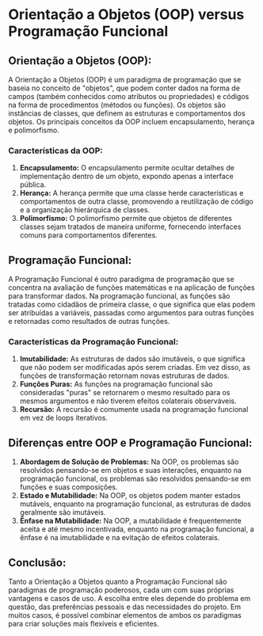# Orientação a Objetos (OOP) versus Programação Funcional

## Orientação a Objetos (OOP):
A Orientação a Objetos (OOP) é um paradigma de programação que se baseia no conceito de "objetos", que podem conter dados na forma de campos (também conhecidos como atributos ou propriedades) e códigos na forma de procedimentos (métodos ou funções). Os objetos são instâncias de classes, que definem as estruturas e comportamentos dos objetos. Os principais conceitos da OOP incluem encapsulamento, herança e polimorfismo.

### Características da OOP:
1. **Encapsulamento:** O encapsulamento permite ocultar detalhes de implementação dentro de um objeto, expondo apenas a interface pública.
2. **Herança:** A herança permite que uma classe herde características e comportamentos de outra classe, promovendo a reutilização de código e a organização hierárquica de classes.
3. **Polimorfismo:** O polimorfismo permite que objetos de diferentes classes sejam tratados de maneira uniforme, fornecendo interfaces comuns para comportamentos diferentes.

## Programação Funcional:
A Programação Funcional é outro paradigma de programação que se concentra na avaliação de funções matemáticas e na aplicação de funções para transformar dados. Na programação funcional, as funções são tratadas como cidadãos de primeira classe, o que significa que elas podem ser atribuídas a variáveis, passadas como argumentos para outras funções e retornadas como resultados de outras funções.

### Características da Programação Funcional:
1. **Imutabilidade:** As estruturas de dados são imutáveis, o que significa que não podem ser modificadas após serem criadas. Em vez disso, as funções de transformação retornam novas estruturas de dados.
2. **Funções Puras:** As funções na programação funcional são consideradas "puras" se retornarem o mesmo resultado para os mesmos argumentos e não tiverem efeitos colaterais observáveis.
3. **Recursão:** A recursão é comumente usada na programação funcional em vez de loops iterativos.

## Diferenças entre OOP e Programação Funcional:
1. **Abordagem de Solução de Problemas:** Na OOP, os problemas são resolvidos pensando-se em objetos e suas interações, enquanto na programação funcional, os problemas são resolvidos pensando-se em funções e suas composições.
2. **Estado e Mutabilidade:** Na OOP, os objetos podem manter estados mutáveis, enquanto na programação funcional, as estruturas de dados geralmente são imutáveis.
3. **Ênfase na Mutabilidade:** Na OOP, a mutabilidade é frequentemente aceita e até mesmo incentivada, enquanto na programação funcional, a ênfase é na imutabilidade e na evitação de efeitos colaterais.

## Conclusão:
Tanto a Orientação a Objetos quanto a Programação Funcional são paradigmas de programação poderosos, cada um com suas próprias vantagens e casos de uso. A escolha entre eles depende do problema em questão, das preferências pessoais e das necessidades do projeto. Em muitos casos, é possível combinar elementos de ambos os paradigmas para criar soluções mais flexíveis e eficientes.
